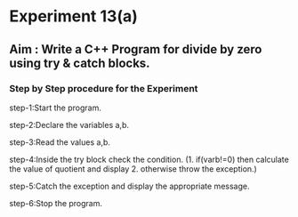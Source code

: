 # Experiment 13(a)
## Aim : Write a C++ Program for divide by zero using try &amp; catch blocks.
### Step by Step procedure for the Experiment
step-1:Start the program.

step-2:Declare the variables a,b.

step-3:Read the values a,b.

step-4:Inside the try block check the condition. (1. if(varb!=0) then calculate the value of quotient and display 2. otherwise throw the exception.)

step-5:Catch the exception and display the appropriate message.

step-6:Stop the program.

